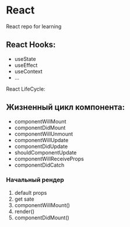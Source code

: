# React
React repo for learning

## React Hooks:
- useState
- useEffect
- useContext
- ...

React LifeCycle:
## Жизненный цикл компонента:
- componentWillMount
- componentDidMount
- componentWillUnmount
- componentWillUpdate
- componentDidUpdate
- shouldComponentUpdate
- componentWillReceiveProps
- componentDidCatch

### Начальный рендер

1. default props
2. get sate
3. componentWillMount()
4. render()
5. componentDidMount()
